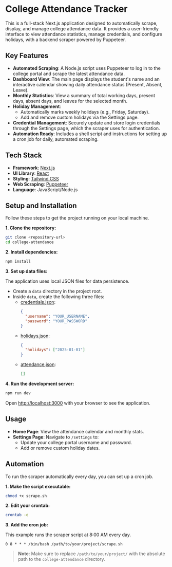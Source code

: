 # College Attendance Tracker

This is a full-stack Next.js application designed to automatically scrape, display, and manage college attendance data. It provides a user-friendly interface to view attendance statistics, manage credentials, and configure holidays, with a backend scraper powered by Puppeteer.

## Key Features

- **Automated Scraping**: A Node.js script uses Puppeteer to log in to the college portal and scrape the latest attendance data.
- **Dashboard View**: The main page displays the student's name and an interactive calendar showing daily attendance status (Present, Absent, Leave).
- **Monthly Statistics**: View a summary of total working days, present days, absent days, and leaves for the selected month.
- **Holiday Management**:
  - Automatically marks weekly holidays (e.g., Friday, Saturday).
  - Add and remove custom holidays via the Settings page.
- **Credential Management**: Securely update and store login credentials through the Settings page, which the scraper uses for authentication.
- **Automation Ready**: Includes a shell script and instructions for setting up a cron job for daily, automated scraping.

## Tech Stack

- **Framework**: [Next.js](https://nextjs.org/)
- **UI Library**: [React](https://reactjs.org/)
- **Styling**: [Tailwind CSS](https://tailwindcss.com/)
- **Web Scraping**: [Puppeteer](https://pptr.dev/)
- **Language**: JavaScript/Node.js

## Setup and Installation

Follow these steps to get the project running on your local machine.

**1. Clone the repository:**

```bash
git clone <repository-url>
cd college-attendance
```

**2. Install dependencies:**

```bash
npm install
```

**3. Set up data files:**

The application uses local JSON files for data persistence.

- Create a `data` directory in the project root.
- Inside `data`, create the following three files:
  - [credentials.json](cci:7://file:///home/darkcode/Codes/Projects/college-attendance/data/credentials.json:0:0-0:0):
    ```json
    {
      "username": "YOUR_USERNAME",
      "password": "YOUR_PASSWORD"
    }
    ```
  - [holidays.json](cci:7://file:///home/darkcode/Codes/Projects/college-attendance/data/holidays.json:0:0-0:0):
    ```json
    {
      "holidays": ["2025-01-01"]
    }
    ```
  - [attendance.json](cci:7://file:///home/darkcode/Codes/Projects/college-attendance/data/attendance.json:0:0-0:0):
    ```json
    []
    ```

**4. Run the development server:**

```bash
npm run dev
```

Open [http://localhost:3000](http://localhost:3000) with your browser to see the application.

## Usage

- **Home Page**: View the attendance calendar and monthly stats.
- **Settings Page**: Navigate to `/settings` to:
  - Update your college portal username and password.
  - Add or remove custom holiday dates.

## Automation

To run the scraper automatically every day, you can set up a cron job.

**1. Make the script executable:**

```bash
chmod +x scrape.sh
```

**2. Edit your crontab:**

```bash
crontab -e
```

**3. Add the cron job:**

This example runs the scraper script at 8:00 AM every day.

```cron
0 8 * * * /bin/bash /path/to/your/project/scrape.sh
```

> **Note**: Make sure to replace `/path/to/your/project/` with the absolute path to the `college-attendance` directory.
